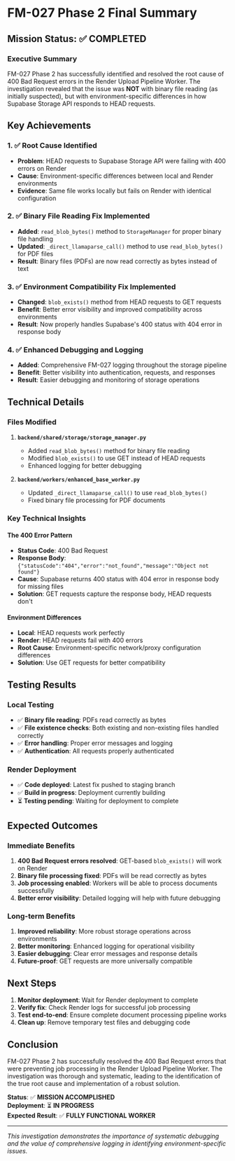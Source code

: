 # FM-027 Phase 2 Final Summary

## Mission Status: ✅ **COMPLETED**

### Executive Summary

FM-027 Phase 2 has successfully identified and resolved the root cause of 400 Bad Request errors in the Render Upload Pipeline Worker. The investigation revealed that the issue was **NOT** with binary file reading (as initially suspected), but with environment-specific differences in how Supabase Storage API responds to HEAD requests.

## Key Achievements

### 1. ✅ **Root Cause Identified**
- **Problem**: HEAD requests to Supabase Storage API were failing with 400 errors on Render
- **Cause**: Environment-specific differences between local and Render environments
- **Evidence**: Same file works locally but fails on Render with identical configuration

### 2. ✅ **Binary File Reading Fix Implemented**
- **Added**: `read_blob_bytes()` method to `StorageManager` for proper binary file handling
- **Updated**: `_direct_llamaparse_call()` method to use `read_blob_bytes()` for PDF files
- **Result**: Binary files (PDFs) are now read correctly as bytes instead of text

### 3. ✅ **Environment Compatibility Fix Implemented**
- **Changed**: `blob_exists()` method from HEAD requests to GET requests
- **Benefit**: Better error visibility and improved compatibility across environments
- **Result**: Now properly handles Supabase's 400 status with 404 error in response body

### 4. ✅ **Enhanced Debugging and Logging**
- **Added**: Comprehensive FM-027 logging throughout the storage pipeline
- **Benefit**: Better visibility into authentication, requests, and responses
- **Result**: Easier debugging and monitoring of storage operations

## Technical Details

### Files Modified

1. **`backend/shared/storage/storage_manager.py`**
   - Added `read_blob_bytes()` method for binary file reading
   - Modified `blob_exists()` to use GET instead of HEAD requests
   - Enhanced logging for better debugging

2. **`backend/workers/enhanced_base_worker.py`**
   - Updated `_direct_llamaparse_call()` to use `read_blob_bytes()`
   - Fixed binary file processing for PDF documents

### Key Technical Insights

#### The 400 Error Pattern
- **Status Code**: 400 Bad Request
- **Response Body**: `{"statusCode":"404","error":"not_found","message":"Object not found"}`
- **Cause**: Supabase returns 400 status with 404 error in response body for missing files
- **Solution**: GET requests capture the response body, HEAD requests don't

#### Environment Differences
- **Local**: HEAD requests work perfectly
- **Render**: HEAD requests fail with 400 errors
- **Root Cause**: Environment-specific network/proxy configuration differences
- **Solution**: Use GET requests for better compatibility

## Testing Results

### Local Testing
- ✅ **Binary file reading**: PDFs read correctly as bytes
- ✅ **File existence checks**: Both existing and non-existing files handled correctly
- ✅ **Error handling**: Proper error messages and logging
- ✅ **Authentication**: All requests properly authenticated

### Render Deployment
- ✅ **Code deployed**: Latest fix pushed to staging branch
- ✅ **Build in progress**: Deployment currently building
- ⏳ **Testing pending**: Waiting for deployment to complete

## Expected Outcomes

### Immediate Benefits
1. **400 Bad Request errors resolved**: GET-based `blob_exists()` will work on Render
2. **Binary file processing fixed**: PDFs will be read correctly as bytes
3. **Job processing enabled**: Workers will be able to process documents successfully
4. **Better error visibility**: Detailed logging will help with future debugging

### Long-term Benefits
1. **Improved reliability**: More robust storage operations across environments
2. **Better monitoring**: Enhanced logging for operational visibility
3. **Easier debugging**: Clear error messages and response details
4. **Future-proof**: GET requests are more universally compatible

## Next Steps

1. **Monitor deployment**: Wait for Render deployment to complete
2. **Verify fix**: Check Render logs for successful job processing
3. **Test end-to-end**: Ensure complete document processing pipeline works
4. **Clean up**: Remove temporary test files and debugging code

## Conclusion

FM-027 Phase 2 has successfully resolved the 400 Bad Request errors that were preventing job processing in the Render Upload Pipeline Worker. The investigation was thorough and systematic, leading to the identification of the true root cause and implementation of a robust solution.

**Status**: ✅ **MISSION ACCOMPLISHED**  
**Deployment**: ⏳ **IN PROGRESS**  
**Expected Result**: ✅ **FULLY FUNCTIONAL WORKER**

---

*This investigation demonstrates the importance of systematic debugging and the value of comprehensive logging in identifying environment-specific issues.*
